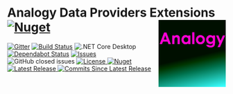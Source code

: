 # Analogy Data Providers Extensions    [![Nuget](https://img.shields.io/nuget/dt/Analogy.DataProviders.Extensions)](https://www.nuget.org/packages/Analogy.DataProviders.Extensions/)     <img src="./Assets/Analogy_logo1.png" align="right" width="155px" height="155px">


<p align="center">
  
[![Gitter](https://badges.gitter.im/Analogy-LogViewer/community.svg)](https://gitter.im/Analogy-LogViewer/community?utm_source=badge&utm_medium=badge&utm_campaign=pr-badge)  [![Build Status](https://dev.azure.com/Analogy-LogViewer/Analogy%20Log%20Viewer/_apis/build/status/Analogy-LogViewer.Analogy.DataProviders.Extensions?branchName=master)](https://dev.azure.com/Analogy-LogViewer/Analogy%20Log%20Viewer/_build/latest?definitionId=9&branchName=master)  ![.NET Core Desktop](https://github.com/Analogy-LogViewer/Analogy.DataProviders.Extensions/workflows/.NET%20Core%20Desktop/badge.svg)
[![Dependabot Status](https://api.dependabot.com/badges/status?host=github&repo=Analogy-LogViewer/Analogy.DataProviders.Extensions)](https://dependabot.com)
 <a href="https://github.com/Analogy-LogViewer/Analogy.DataProviders.Extensions/issues">
    <img src="https://img.shields.io/github/issues/Analogy-LogViewer/Analogy.DataProviders.Extensions" img alt="Issues"/>
</a>
![GitHub closed issues](https://img.shields.io/github/issues-closed-raw/Analogy-LogViewer/Analogy.DataProviders.Extensions)
<a href="https://github.com/Analogy-LogViewer/Analogy.DataProviders.Extensions/blob/master/LICENSE.md">
    <img src="https://img.shields.io/github/license/Analogy-LogViewer/Analogy.DataProviders.Extensions" img alt="License"/>
</a>
 [![Nuget](https://img.shields.io/nuget/v/Analogy.DataProviders.Extensions)](https://www.nuget.org/packages/Analogy.DataProviders.Extensions/)
<a href="https://github.com/Analogy-LogViewer/Analogy.DataProviders.Extensions/releases">
    <img src="https://img.shields.io/github/v/release/Analogy-LogViewer/Analogy.DataProviders.Extensions" img alt="Latest Release"/>
</a>
<a href="https://github.com/Analogy-LogViewer/Analogy.DataProviders.Extensions/compare/V1.1.0...master">
    <img src="https://img.shields.io/github/commits-since/Analogy-LogViewer/Analogy.DataProviders.Extensions/latest" img alt="Commits Since Latest Release"/>
</a>
</p>
